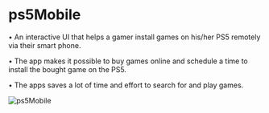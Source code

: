 # ps5Mobile
• An interactive UI that helps a gamer install games on his/her PS5 remotely via their smart phone.

• The app makes it possible to buy games online and schedule a time to install the bought game on the PS5.

• The apps saves a lot of time and effort to search for and play games.

![ps5Mobile](https://github.com/Mayur-Desai/ps5Mobile/assets/83947881/67945bb9-f866-4cdc-a1b2-c37d16a6f42a)
